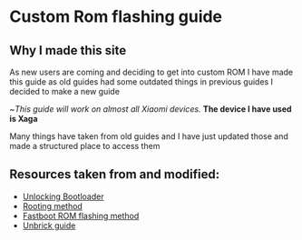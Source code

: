 ﻿---
hide:
  - navigation
---

# **Custom Rom flashing guide**
## Why I made this site
As new users are coming and deciding to get into custom ROM I have made this guide as old guides had some outdated things in previous guides I decided to make a new guide 

~*This guide will work on almost all Xiaomi devices.* **The device I have used is Xaga**

Many things have taken from old guides and I have just updated those and made a structured place to access them


## Resources taken from and modified:

- [Unlocking Bootloader](https://telegra.ph/Unlocking-Bootloader-05-24)
- [Rooting method](https://telegra.ph/Rooting-Method-02-15)
- [Fastboot ROM flashing method](https://telegra.ph/How-to-flash-miui-fastboot-rom-05-27)
- [Unbrick guide](https://guide.itsvixano.me/preloader_xaga)


